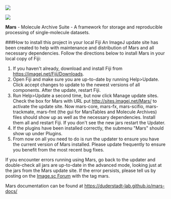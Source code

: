 [![](https://github.com/duderstadt-lab/mars-core/actions/workflows/build-main.yml/badge.svg)](https://github.com/duderstadt-lab/mars-core/actions/workflows/build-main.yml)

<p><img src="https://raw.githubusercontent.com/duderstadt-lab/mars-docs/master/assets/MARS%20front%20page.png" width=“800"></p>

**Mars** - Molecule Archive Suite - A framework for storage and reproducible processing of single-molecule datasets.

###How to install this project in your local Fiji
An ImageJ update site has been created to help with maintenance and distribution of Mars and all necessary dependencies. Follow the directions below to install Mars in your local copy of Fiji:
1. If you haven't already, download and install Fiji from https://imagej.net/Fiji/Downloads.
2. Open Fiji and make sure you are up-to-date by running Help>Update. Click accept changes to update to the newest versions of all components. After the update, restart Fiji.
3. Run Help>Update a second time, but now click Manage update sites. Check the box for Mars with URL put http://sites.imagej.net/Mars/ to activate the update site. Now mars-core, mars-fx, mars-scifio, mars-trackmate, mars-fmt (the gui for MarsTables and Molecule Archives) files should show up as well as the necessary dependencies. Install them all and restart Fiji. If you don't see the new jars restart the Updater.
4. If the plugins have been installed correctly, the submenu "Mars" should show up under Plugins.
5. From now on all you need to do is run the updater to ensure you have the current version of Mars installed. Please update frequently to ensure you benefit from the most recent bug fixes.

If you encounter errors running using Mars, go back to the updater and double-check all jars are up-to-date in the advanced mode, looking just at the jars from the Mars update site. If the error persists, please tell us by posting on the [Image.sc Forum](https://forum.image.sc) with the tag mars.

Mars documentation can be found at https://duderstadt-lab.github.io/mars-docs/

